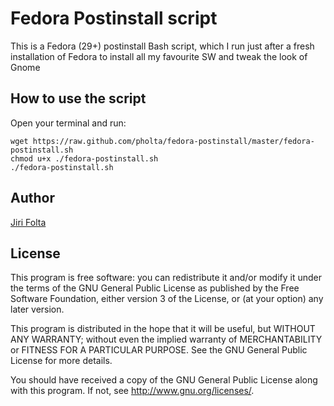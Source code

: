 # Fedora Postinstall script

This is a Fedora (29+) postinstall Bash script, which I run just after a fresh installation of Fedora to install all my favourite SW and tweak the look of Gnome 

## How to use the script
Open your terminal and run: 

```
wget https://raw.github.com/pholta/fedora-postinstall/master/fedora-postinstall.sh
chmod u+x ./fedora-postinstall.sh 
./fedora-postinstall.sh
```

## Author
[Jiri Folta](mailto:jiri.folta@centrum.cz)


## License
This program is free software: you can redistribute it and/or modify it under the terms of the GNU General Public License as published by the Free Software Foundation, either version 3 of the License, or (at your option) any later version.

This program is distributed in the hope that it will be useful, but WITHOUT ANY WARRANTY; without even the implied warranty of MERCHANTABILITY or FITNESS FOR A PARTICULAR PURPOSE. See the GNU General Public License for more details.

You should have received a copy of the GNU General Public License along with this program. If not, see http://www.gnu.org/licenses/.
